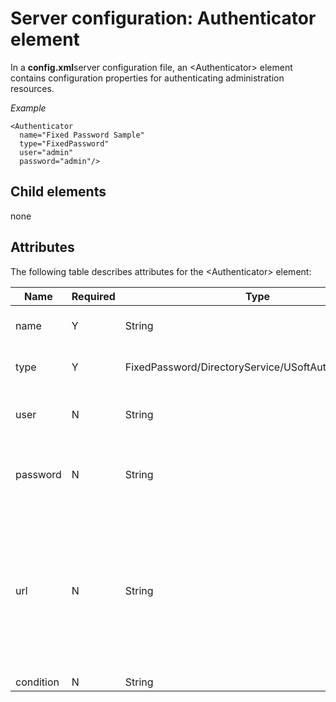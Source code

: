 # Server configuration: Authenticator element

In a **config.xml**server configuration file, an \<Authenticator> element contains configuration properties for authenticating administration resources.

*Example*

```language-xml
<Authenticator 
  name="Fixed Password Sample" 
  type="FixedPassword" 
  user="admin" 
  password="admin"/>

```

## Child elements

none

## Attributes

The following table describes attributes for the \<Authenticator> element:

|**Name**|**Required**|**Type**|**Description**|
|--------|--------|--------|--------|
|name    |Y       |String  |The name of the authentication used for administration resources.|
|type    |Y       |FixedPassword/DirectoryService/USoftAuthorizervalues|Type of the authentication used for administration resources.|
|user    |N       |String  |The user name used for administration resources. NoteUsed only when type = "FixedPassword"|
|password|N       |String  |The password used for administration resources.NoteUsed only when type = "FixedPassword"|
|url     |N       |String  |LDAP (lightweight directory access protocol) connection string pointing to that directory service for type="DirectoryService"Rules Service that runs the USoft application to validate against, or a USoft application name that already has connections defined in the Applications section of Service Definer for type = "USoftAuthorizer"|
|condition|N       |String  |        |



 